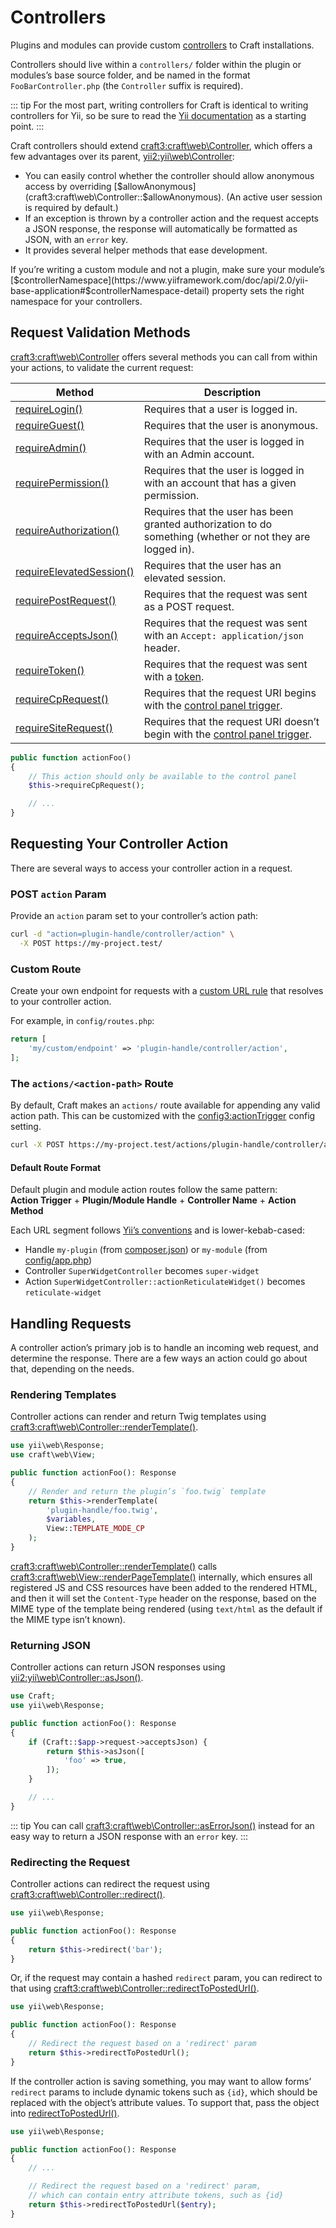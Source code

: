 # Controllers

Plugins and modules can provide custom [controllers][yii] to Craft installations.

Controllers should live within a `controllers/` folder within the plugin or modules’s base source folder, and be named
in the format `FooBarController.php` (the `Controller` suffix is required).

::: tip
For the most part, writing controllers for Craft is identical to writing controllers for Yii, so be sure to read the
[Yii documentation][yii] as a starting point.
:::

Craft controllers should extend <craft3:craft\web\Controller>, which offers a few advantages over its parent,
<yii2:yii\web\Controller>:

- You can easily control whether the controller should allow anonymous access by overriding
  [$allowAnonymous](craft3:craft\web\Controller::$allowAnonymous). (An active user session is required by default.)
- If an exception is thrown by a controller action and the request accepts a JSON response, the response will
  automatically be formatted as JSON, with an `error` key.
- It provides several helper methods that ease development.

If you’re writing a custom module and not a plugin, make sure your module’s [$controllerNamespace](https://www.yiiframework.com/doc/api/2.0/yii-base-application#$controllerNamespace-detail) property sets the right namespace for your controllers.

## Request Validation Methods

<craft3:craft\web\Controller> offers several methods you can call from within your actions, to validate the current
request:

Method | Description
------ | -----------
[requireLogin()](craft3:craft\web\Controller::requireLogin()) | Requires that a user is logged in.
[requireGuest()](craft3:craft\web\Controller::requireGuest()) | Requires that the user is anonymous.
[requireAdmin()](craft3:craft\web\Controller::requireAdmin()) | Requires that the user is logged in with an Admin account.
[requirePermission()](craft3:craft\web\Controller::requirePermission()) | Requires that the user is logged in with an account that has a given permission.
[requireAuthorization()](craft3:craft\web\Controller::requireAuthorization()) | Requires that the user has been granted authorization to do something (whether or not they are logged in).
[requireElevatedSession()](craft3:craft\web\Controller::requireElevatedSession()) | Requires that the user has an elevated session.
[requirePostRequest()](craft3:craft\web\Controller::requirePostRequest()) | Requires that the request was sent as a POST request.
[requireAcceptsJson()](craft3:craft\web\Controller::requireAcceptsJson()) | Requires that the request was sent with an `Accept: application/json` header.
[requireToken()](craft3:craft\web\Controller::requireToken()) | Requires that the request was sent with a [token](craft3:craft\web\Request::getToken()).
[requireCpRequest()](craft3:craft\web\Controller::requireCpRequest()) | Requires that the request URI begins with the [control panel trigger](config3:cpTrigger).
[requireSiteRequest()](craft3:craft\web\Controller::requireSiteRequest()) | Requires that the request URI doesn’t begin with the [control panel trigger](config3::cpTrigger).

```php
public function actionFoo()
{
    // This action should only be available to the control panel
    $this->requireCpRequest();

    // ...
}
```

## Requesting Your Controller Action

There are several ways to access your controller action in a request.

### POST `action` Param

Provide an `action` param set to your controller’s action path:

```bash
curl -d "action=plugin-handle/controller/action" \
  -X POST https://my-project.test/
```

### Custom Route

Create your own endpoint for requests with a [custom URL rule](../routing.md#advanced-routing-with-url-rules) that resolves to your controller action.

For example, in `config/routes.php`:

```php
return [
    'my/custom/endpoint' => 'plugin-handle/controller/action',
];
```

### The `actions/<action-path>` Route

By default, Craft makes an `actions/` route available for appending any valid action path. This can be customized with the <config3:actionTrigger> config setting.

```bash
curl -X POST https://my-project.test/actions/plugin-handle/controller/action
```

#### Default Route Format

Default plugin and module action routes follow the same pattern: \
**Action Trigger** + **Plugin/Module Handle** + **Controller Name** + **Action Method**

Each URL segment follows [Yii’s conventions](https://www.yiiframework.com/doc/guide/2.0/en/structure-controllers) and is lower-kebab-cased:

- Handle `my-plugin` (from [composer.json](plugin-guide.md#composer-json)) or `my-module` (from [config/app.php](module-guide.md#update-the-application-config))
- Controller `SuperWidgetController` becomes `super-widget`
- Action `SuperWidgetController::actionReticulateWidget()` becomes `reticulate-widget`

## Handling Requests

A controller action’s primary job is to handle an incoming web request, and determine the response. There are a few ways
an action could go about that, depending on the needs.

### Rendering Templates

Controller actions can render and return Twig templates using <craft3:craft\web\Controller::renderTemplate()>.

```php
use yii\web\Response;
use craft\web\View;

public function actionFoo(): Response
{
    // Render and return the plugin’s `foo.twig` template
    return $this->renderTemplate(
        'plugin-handle/foo.twig',
        $variables,
        View::TEMPLATE_MODE_CP
    );
}
```

<craft3:craft\web\Controller::renderTemplate()> calls <craft3:craft\web\View::renderPageTemplate()> internally, which
ensures all registered JS and CSS resources have been added to the rendered HTML, and then it will set the
`Content-Type` header on the response, based on the MIME type of the template being rendered (using `text/html` as the
default if the MIME type isn’t known).

### Returning JSON

Controller actions can return JSON responses using <yii2:yii\web\Controller::asJson()>.

```php
use Craft;
use yii\web\Response;

public function actionFoo(): Response
{
    if (Craft::$app->request->acceptsJson) {
        return $this->asJson([
            'foo' => true,
        ]);
    }

    // ...
}
```

::: tip
You can call <craft3:craft\web\Controller::asErrorJson()> instead for an easy way to return a JSON response with an `error` key.
:::

### Redirecting the Request

Controller actions can redirect the request using <craft3:craft\web\Controller::redirect()>.

```php
use yii\web\Response;

public function actionFoo(): Response
{
    return $this->redirect('bar');
}
```

Or, if the request may contain a hashed `redirect` param, you can redirect to that using <craft3:craft\web\Controller::redirectToPostedUrl()>.

```php
use yii\web\Response;

public function actionFoo(): Response
{
    // Redirect the request based on a 'redirect' param
    return $this->redirectToPostedUrl();
}
```

If the controller action is saving something, you may want to allow forms’ `redirect` params to include dynamic tokens
such as `{id}`, which should be replaced with the object’s attribute values. To support that, pass the object into
[redirectToPostedUrl()](craft3:craft\web\Controller::redirectToPostedUrl()).

```php
use yii\web\Response;

public function actionFoo(): Response
{
    // ...

    // Redirect the request based on a 'redirect' param,
    // which can contain entry attribute tokens, such as {id}
    return $this->redirectToPostedUrl($entry);
}
```

[yii]: https://www.yiiframework.com/doc/guide/2.0/en/structure-controllers
